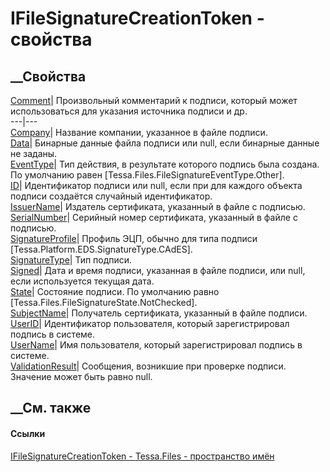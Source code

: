 # IFileSignatureCreationToken - свойства
##  __Свойства
[Comment](P_Tessa_Files_IFileSignatureCreationToken_Comment.htm)|
Произвольный комментарий к подписи, который может использоваться для указания
источника подписи и др.  
---|---  
[Company](P_Tessa_Files_IFileSignatureCreationToken_Company.htm)| Название
компании, указанное в файле подписи.  
[Data](P_Tessa_Files_IFileSignatureCreationToken_Data.htm)|  Бинарные данные
файла подписи или null, если бинарные данные не заданы.  
[EventType](P_Tessa_Files_IFileSignatureCreationToken_EventType.htm)|  Тип
действия, в результате которого подпись была создана. По умолчанию равен
[Tessa.Files.FileSignatureEventType.Other].  
[ID](P_Tessa_Files_IFileSignatureCreationToken_ID.htm)|  Идентификатор подписи
или null, если при для каждого объекта подписи создаётся случайный
идентификатор.  
[IssuerName](P_Tessa_Files_IFileSignatureCreationToken_IssuerName.htm)|
Издатель сертификата, указанный в файле с подписью.  
[SerialNumber](P_Tessa_Files_IFileSignatureCreationToken_SerialNumber.htm)|
Серийный номер сертификата, указанный в файле с подписью.  
[SignatureProfile](P_Tessa_Files_IFileSignatureCreationToken_SignatureProfile.htm)|
Профиль ЭЦП, обычно для типа подписи [Tessa.Platform.EDS.SignatureType.CAdES].  
[SignatureType](P_Tessa_Files_IFileSignatureCreationToken_SignatureType.htm)|
Тип подписи.  
[Signed](P_Tessa_Files_IFileSignatureCreationToken_Signed.htm)|  Дата и время
подписи, указанная в файле подписи, или null, если используется текущая дата.  
[State](P_Tessa_Files_IFileSignatureCreationToken_State.htm)|  Состояние
подписи. По умолчанию равно [Tessa.Files.FileSignatureState.NotChecked].  
[SubjectName](P_Tessa_Files_IFileSignatureCreationToken_SubjectName.htm)|
Получатель сертификата, указанный в файле подписи.  
[UserID](P_Tessa_Files_IFileSignatureCreationToken_UserID.htm)| Идентификатор
пользователя, который зарегистрировал подпись в системе.  
[UserName](P_Tessa_Files_IFileSignatureCreationToken_UserName.htm)| Имя
пользователя, который зарегистрировал подпись в системе.  
[ValidationResult](P_Tessa_Files_IFileSignatureCreationToken_ValidationResult.htm)|
Сообщения, возникшие при проверке подписи. Значение может быть равно null.  
## __См. также
#### Ссылки
[IFileSignatureCreationToken -
](T_Tessa_Files_IFileSignatureCreationToken.htm)
[Tessa.Files - пространство имён](N_Tessa_Files.htm)
